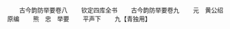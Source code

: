 <!-- { "loadSidebar": true } -->










　　古今韵防举要卷八
　　钦定四库全书
　　古今韵防举要卷九
　　元　黄公绍　原编
　　熊　忠　举要
　　平声下
　　九【青独用】
